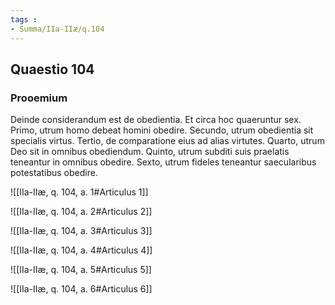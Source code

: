 ```yaml
---
tags : 
- Summa/IIa-IIæ/q.104
---
```


## Quaestio 104

### Prooemium

Deinde considerandum est de obedientia. Et circa hoc quaeruntur sex. Primo, utrum homo debeat homini obedire. Secundo, utrum obedientia sit specialis virtus. Tertio, de comparatione eius ad alias virtutes. Quarto, utrum Deo sit in omnibus obediendum. Quinto, utrum subditi suis praelatis teneantur in omnibus obedire. Sexto, utrum fideles teneantur saecularibus potestatibus obedire.

![[IIa-IIæ, q. 104, a. 1#Articulus 1]]

![[IIa-IIæ, q. 104, a. 2#Articulus 2]]

![[IIa-IIæ, q. 104, a. 3#Articulus 3]]

![[IIa-IIæ, q. 104, a. 4#Articulus 4]]

![[IIa-IIæ, q. 104, a. 5#Articulus 5]]

![[IIa-IIæ, q. 104, a. 6#Articulus 6]]

